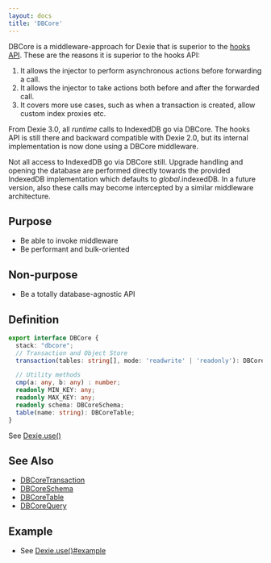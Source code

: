 ```yaml
---
layout: docs
title: 'DBCore'
---
```


DBCore is a middleware-approach for Dexie that is superior to the [hooks API](../Table/Table.hook('creating')). These are the reasons it is superior to the hooks API:

1. It allows the injector to perform asynchronous actions before forwarding a call.
2. It allows the injector to take actions both before and after the forwarded call.
3. It covers more use cases, such as when a transaction is created, allow custom index proxies etc.

From Dexie 3.0, all *runtime* calls to IndexedDB go via DBCore. The hooks API is still there and backward compatible with Dexie 2.0, but its internal implementation is now done using a DBCore middleware.

Not all access to IndexedDB go via DBCore still. Upgrade handling and opening the database are performed directly towards the provided IndexedDB implementation which defaults to *global*.indexedDB. In a future version, also these calls may become intercepted by a similar middleware architecture.

## Purpose
* Be able to invoke middleware
* Be performant and bulk-oriented

## Non-purpose
* Be a totally database-agnostic API

## Definition

```ts
export interface DBCore {
  stack: "dbcore";
  // Transaction and Object Store
  transaction(tables: string[], mode: 'readwrite' | 'readonly'): DBCoreTransaction;

  // Utility methods
  cmp(a: any, b: any) : number;
  readonly MIN_KEY: any;
  readonly MAX_KEY: any;
  readonly schema: DBCoreSchema;
  table(name: string): DBCoreTable;
}
```

See [Dexie.use()](../Dexie/Dexie.use())

## See Also
* [DBCoreTransaction](DBCoreTransaction)
* [DBCoreSchema](DBCoreSchema)
* [DBCoreTable](DBCoreTable)
* [DBCoreQuery](DBCoreQuery)

## Example

* See [Dexie.use()#example](../Dexie/Dexie.use()#example)
